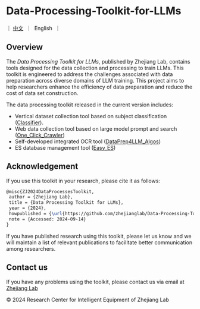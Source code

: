 # Data-Processing-Toolkit-for-LLMs

<p align="left">
   ｜ <a href="README-CN.md">中文</a>&nbsp ｜ &nbspEnglish&nbsp ｜ 
</p>

## Overview
The *Data Processing Toolkit for LLMs*, published by Zhejiang Lab, contains tools designed for the data collection and processing to train LLMs. This toolkit is engineered to address the challenges associated with data preparation across diverse domains of LLM training. This project aims to help researchers enhance the efficiency of data preparation and reduce the cost of data set construction.

The data processing toolkit released in the current version includes:
- Vertical dataset collection tool based on subject classification ([Classifier](./Classifier/README.md)).
- Web data collection tool based on large model prompt and search ([One_Click_Crawler](./One_Click_Crawler/Readme.md))
- Self-developed integrated OCR tool ([DataPrep4LLM_Algos](./DataPrep4LLM_Algos/README.md))
- ES database management tool ([Easy_ES](./Easy_ES/Readme.md))

## Acknowledgement
If you use this toolkit in your research, please cite it as follows:
```latex
@misc{ZJ2024DataProcessesToolkit,
 author = {Zhejiang Lab},
 title = {Data Processing Toolkit for LLMs},
 year = {2024},
 howpublished = {\url{https://github.com/zhejianglab/Data-Processing-Toolkit-for-LLMs}},
 note = {Accessed: 2024-09-14}
}
```

If you have published research using this toolkit, please let us know and we will maintain a list of relevant publications to facilitate better communication among researchers.

## Contact us
If you have any problems using the toolkit, please contact us via email at [Zhejiang Lab](mailto:hubin@zhejianglab.com)

© 2024 Research Center for Intelligent Equipment of Zhejiang Lab
